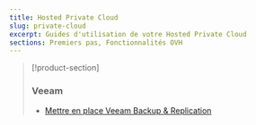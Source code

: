 ```yaml
---
title: Hosted Private Cloud
slug: private-cloud
excerpt: Guides d'utilisation de votre Hosted Private Cloud
sections: Premiers pas, Fonctionnalités OVH
---
```


> [!product-section]
>
> ### Veeam
>
> - [Mettre en place Veeam Backup & Replication](https://docs.ovh.com/ca/fr/storage/veeam-backup-replication/)
>